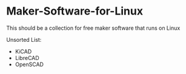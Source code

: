 # Maker-Software-for-Linux
This should be a collection for free maker software that runs on Linux

Unsorted List:
 * KiCAD
 * LibreCAD
 * OpenSCAD
